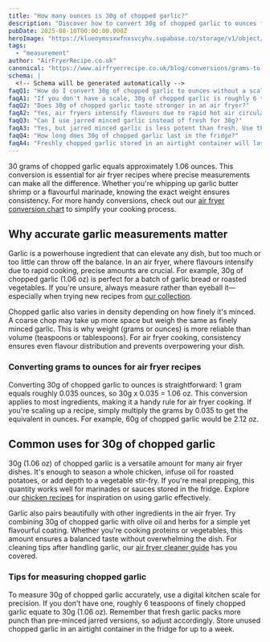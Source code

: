 ```yaml
---
title: "How many ounces is 30g of chopped garlic?"
description: "Discover how to convert 30g of chopped garlic to ounces for perfect air fryer recipes every time. Get accurate measurements now!"
pubDate: 2025-08-10T00:00:00.000Z
heroImage: "https://klueoymssxwfnxsvcyhv.supabase.co/storage/v1/object/public/Shmucket/how-many-ounces-is-30g-chopped-garlic.webp"
tags:
  - "measurement"
author: "AirFryerRecipe.co.uk"
canonical: "https://www.airfryerrecipe.co.uk/blog/conversions/grams-to-ounces/how-many-ounces-is-30g-chopped-garlic"
schema: |
  <!-- Schema will be generated automatically -->
faqQ1: "How do I convert 30g of chopped garlic to ounces without a scale?"
faqA1: "If you don't have a scale, 30g of chopped garlic is roughly 6 teaspoons or 2 tablespoons. Keep in mind that finely minced garlic will pack more densely, so spoon it lightly into your measuring spoon for accuracy."
faqQ2: "Does 30g of chopped garlic taste stronger in an air fryer?"
faqA2: "Yes, air fryers intensify flavours due to rapid hot air circulation. 30g (1.06 oz) of chopped garlic will taste more pronounced in an air fryer compared to oven cooking. Adjust the amount slightly if you prefer a milder garlic flavour."
faqQ3: "Can I use jarred minced garlic instead of fresh for 30g?"
faqA3: "Yes, but jarred minced garlic is less potent than fresh. Use the same weight (30g or 1.06 oz), but expect a slightly milder taste. Fresh garlic also offers better texture and aroma for air fryer dishes."
faqQ4: "How long does 30g of chopped garlic last in the fridge?"
faqA4: "Freshly chopped garlic stored in an airtight container will last up to a week in the fridge. For longer storage, freeze it in ice cube trays with a bit of oil. Thaw as needed for air fryer recipes."
---
```

<p>30 grams of chopped garlic equals approximately 1.06 ounces. This conversion is essential for air fryer recipes where precise measurements can make all the difference. Whether you're whipping up garlic butter shrimp or a flavourful marinade, knowing the exact weight ensures consistency. For more handy conversions, check out our <a href=https://www.airfryerrecipe.co.uk/air-fryer-conversion-chart>air fryer conversion chart</a> to simplify your cooking process.</p>  

<h2>Why accurate garlic measurements matter</h2>  
<p>Garlic is a powerhouse ingredient that can elevate any dish, but too much or too little can throw off the balance. In an air fryer, where flavours intensify due to rapid cooking, precise amounts are crucial. For example, 30g of chopped garlic (1.06 oz) is perfect for a batch of garlic bread or roasted vegetables. If you're unsure, always measure rather than eyeball it—especially when trying new recipes from <a href=https://www.airfryerrecipe.co.uk/recipes>our collection</a>.</p>  

<p>Chopped garlic also varies in density depending on how finely it's minced. A coarse chop may take up more space but weigh the same as finely minced garlic. This is why weight (grams or ounces) is more reliable than volume (teaspoons or tablespoons). For air fryer cooking, consistency ensures even flavour distribution and prevents overpowering your dish.</p>  

<h3>Converting grams to ounces for air fryer recipes</h3>  
<p>Converting 30g of chopped garlic to ounces is straightforward: 1 gram equals roughly 0.035 ounces, so 30g x 0.035 = 1.06 oz. This conversion applies to most ingredients, making it a handy rule for air fryer cooking. If you're scaling up a recipe, simply multiply the grams by 0.035 to get the equivalent in ounces. For example, 60g of chopped garlic would be 2.12 oz.</p>  

<h2>Common uses for 30g of chopped garlic</h2>  
<p>30g (1.06 oz) of chopped garlic is a versatile amount for many air fryer dishes. It's enough to season a whole chicken, infuse oil for roasted potatoes, or add depth to a vegetable stir-fry. If you're meal prepping, this quantity works well for marinades or sauces stored in the fridge. Explore our <a href=https://www.airfryerrecipe.co.uk/recipe-category/chicken>chicken recipes</a> for inspiration on using garlic effectively.</p>  

<p>Garlic also pairs beautifully with other ingredients in the air fryer. Try combining 30g of chopped garlic with olive oil and herbs for a simple yet flavourful coating. Whether you're cooking proteins or vegetables, this amount ensures a balanced taste without overwhelming the dish. For cleaning tips after handling garlic, our <a href=https://www.airfryerrecipe.co.uk/air-fryer-cleaner>air fryer cleaner guide</a> has you covered.</p>  

<h3>Tips for measuring chopped garlic</h3>  
<p>To measure 30g of chopped garlic accurately, use a digital kitchen scale for precision. If you don't have one, roughly 6 teaspoons of finely chopped garlic equate to 30g (1.06 oz). Remember that fresh garlic packs more punch than pre-minced jarred versions, so adjust accordingly. Store unused chopped garlic in an airtight container in the fridge for up to a week.</p>
